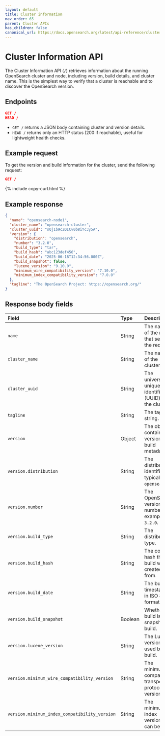 ```yaml
---
layout: default
title: Cluster information
nav_order: 65
parent: Cluster APIs
has_children: false
canonical_url: https://docs.opensearch.org/latest/api-reference/cluster-api/info/
---
```


# Cluster Information API

The Cluster Information API (`/`) retrieves information about the running OpenSearch cluster and node, including version, build details, and cluster name. This is the simplest way to verify that a cluster is reachable and to discover the OpenSearch version.

## Endpoints

```json
GET /
HEAD /
```

- `GET /` returns a JSON body containing cluster and version details.  
- `HEAD /` returns only an HTTP status (200 if reachable), useful for lightweight health checks.

## Example request

To get the version and build information for the cluster, send the following request:

```json
GET /
```
{% include copy-curl.html %}

## Example response

```json
{
  "name": "opensearch-node1",
  "cluster_name": "opensearch-cluster",
  "cluster_uuid": "sQj1b9cZQICv0b8iYc3y5A",
  "version": {
    "distribution": "opensearch",
    "number": "3.2.0",
    "build_type": "tar",
    "build_hash": "abc123def456",
    "build_date": "2025-06-18T12:34:56.000Z",
    "build_snapshot": false,
    "lucene_version": "9.10.0",
    "minimum_wire_compatibility_version": "7.10.0",
    "minimum_index_compatibility_version": "7.0.0"
  },
  "tagline": "The OpenSearch Project: https://opensearch.org/"
}
```

## Response body fields

Field | Type | Description
:--- | :--- | :---
`name` | String | The name of the node that served the request.
`cluster_name` | String | The name of the cluster.
`cluster_uuid` | String | The universally unique identifier (UUID) of the cluster.
`tagline` | String | The tagline string.
`version` | Object | The object containing version and build metadata.
`version.distribution` | String | The distribution identifier, typically `opensearch`.
`version.number` | String | The OpenSearch version number, for example, `3.2.0`.
`version.build_type` | String | The distribution type.
`version.build_hash` | String | The commit hash the build was created from.
`version.build_date` | String | The build timestamp in ISO 8601 format.
`version.build_snapshot` | Boolean | Whether the build is a snapshot build.
`version.lucene_version` | String | The Lucene version used by this build.
`version.minimum_wire_compatibility_version` | String | The minimum compatible transport protocol version.
`version.minimum_index_compatibility_version` | String | The minimum index version that can be read.
